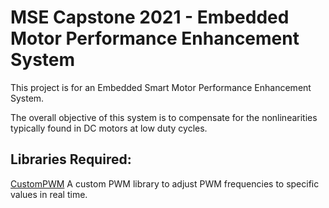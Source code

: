# MSE Capstone 2021 - Embedded Motor Performance Enhancement System

This project is for an Embedded Smart Motor Performance Enhancement System.

The overall objective of this system is to compensate for the nonlinearities typically found in DC motors at low duty cycles. 

## Libraries Required:
[CustomPWM](https://drive.google.com/file/d/1kZl4b6dBvbuqZpM3YXR_VyvR6hqdwDXl/view?usp=sharing)
A custom PWM library to adjust PWM frequencies to specific values in real time.
